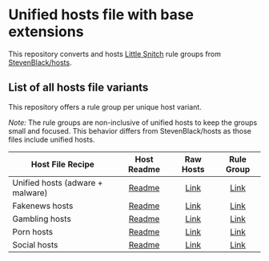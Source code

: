 # Unified hosts file with base extensions

This repository converts and hosts [Little Snitch](https://www.obdev.at/products/littlesnitch/index.html)
rule groups from [StevenBlack/hosts](https://github.com/StevenBlack/hosts).


## List of all hosts file variants

This repository offers a rule group per unique host variant.

*Note:* The rule groups are non-inclusive of unified hosts to keep the groups small and focused. This behavior differs from StevenBlack/hosts as those files include unified hosts.

Host File Recipe | Host Readme | Raw Hosts | Rule Group
---------------- |:-----------:|:---------:|:---------------:|
Unified hosts (adware + malware) | [Readme](https://github.com/StevenBlack/hosts/blob/master/readme.md) | [Link](https://raw.githubusercontent.com/StevenBlack/hosts/master/hosts) | [Link](https://raw.githubusercontent.com/dschaller/snitcher/main/RuleGroups/StevenBlack-Unified.lsrules)
Fakenews hosts | [Readme](https://github.com/StevenBlack/hosts/blob/master/alternates/fakenews/readme.md) | [Link](https://raw.githubusercontent.com/StevenBlack/hosts/master/alternates/fakenews/hosts) | [Link](https://raw.githubusercontent.com/dschaller/snitcher/main/RuleGroups/StevenBlack-FakeNews.lsrules)
Gambling hosts | [Readme](https://github.com/StevenBlack/hosts/blob/master/alternates/gambling/readme.md) | [Link](https://raw.githubusercontent.com/StevenBlack/hosts/master/alternates/gambling/hosts) | [Link](https://raw.githubusercontent.com/dschaller/snitcher/main/RuleGroups/StevenBlack-Gambling.lsrules)
Porn hosts | [Readme](https://github.com/StevenBlack/hosts/blob/master/alternates/porn/readme.md) | [Link](https://raw.githubusercontent.com/StevenBlack/hosts/master/alternates/porn/hosts) | [Link](https://raw.githubusercontent.com/dschaller/snitcher/main/RuleGroups/StevenBlack-Porn.lsrules)
Social hosts | [Readme](https://github.com/StevenBlack/hosts/blob/master/alternates/social/readme.md) | [Link](https://raw.githubusercontent.com/StevenBlack/hosts/master/alternates/social/hosts) | [Link](https://raw.githubusercontent.com/dschaller/snitcher/main/RuleGroups/StevenBlack-Social.lsrules)
